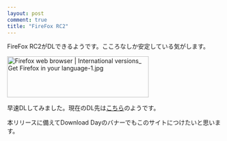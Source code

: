 ```yaml
---
layout: post
comment: true
title: "FireFox RC2"
---
```

<p>FireFox RC2がDLできるようです。こころなしか安定している気がします。</p>
<p>
<img src="http://img.seiji.me/blog/2008/06/firefox-web-browser-international-versions-get-firefox-in-your-language-1.jpg" alt="Firefox web browser | International versions_ Get Firefox in your language-1.jpg" border="0" width="331" height="96" />
<br />
</p>

<!--more-->

<p>
早速DLしてみました。現在のDL先は<a href="http://releases.mozilla.org/pub/mozilla.org/firefox/releases/3.0rc2/">こちら</a>のようです。
</p>

<p>
本リリースに備えてDownload Dayのバナーでもこのサイトにつけたいと思います。</p>
